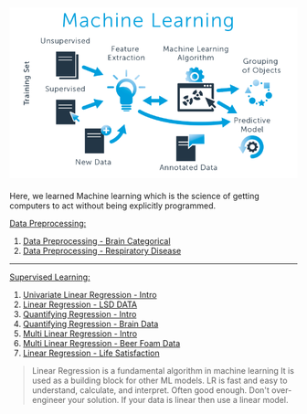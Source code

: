 ![png](images/ml_image.png)
---
Here, we learned Machine learning which is the science of getting computers to act without being explicitly programmed.



[Data Preprocessing:](https://github.com/cliferraren/Machine-Learning/tree/master/Data%20PreProcessing)

 1. [Data Preprocessing - Brain Categorical](https://github.com/cliferraren/Machine-Learning/blob/master/Data%20PreProcessing/Data%20Preprocessing.ipynb)
 2. [Data Preprocessing - Respiratory Disease](https://github.com/cliferraren/Machine-Learning/blob/master/Data%20PreProcessing/Respiratory%20Disease.ipynb)
---
[Supervised Learning:](https://github.com/cliferraren/Machine-Learning/tree/master/Supervised)
 1. [Univariate Linear Regression - Intro](https://github.com/cliferraren/Machine-Learning/blob/master/Supervised/Univariate_Linear_Regression.ipynb)
 2. [Linear Regression - LSD DATA](https://github.com/cliferraren/Machine-Learning/blob/master/Supervised/LinearRegression_LSD_DATA.ipynb)
 3. [Quantifying Regression - Intro](https://github.com/cliferraren/Machine-Learning/blob/master/Supervised/Quantifying_Regression.ipynb)
 4. [Quantifying Regression - Brain Data](https://github.com/cliferraren/Machine-Learning/blob/master/Supervised/Quantifying%20Linear%20Regression_Brain.ipynb)
 5. [Multi Linear Regression - Intro](https://github.com/cliferraren/Machine-Learning/blob/master/Supervised/MultiVariate%20Linear%20Regression.ipynb)
 6. [Multi Linear Regression - Beer Foam Data](https://github.com/cliferraren/Machine-Learning/blob/master/Supervised/MultiLinear%20Regression%20-%20Beer.ipynb)
 7. [Linear Regression - Life Satisfaction](https://github.com/cliferraren/Machine-Learning/blob/master/Supervised/LifeSatisfaction_vs_Income.ipynb)
> Linear Regression is a fundamental algorithm in machine learning
> It is used as a building block for other ML models.
> LR is fast and easy to understand, calculate, and interpret.
> Often good enough. Don't over-engineer your solution. If your data is linear then use a linear model.


 

